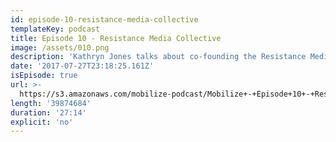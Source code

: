 ```yaml
---
id: episode-10-resistance-media-collective
templateKey: podcast
title: Episode 10 - Resistance Media Collective
image: /assets/010.png
description: 'Kathryn Jones talks about co-founding the Resistance Media Collective.'
date: '2017-07-27T23:18:25.161Z'
isEpisode: true
url: >-
  https://s3.amazonaws.com/mobilize-podcast/Mobilize+-+Episode+10+-+Resistance+Media+Collective.mp3
length: '39874684'
duration: '27:14'
explicit: 'no'
---
```

